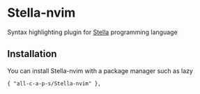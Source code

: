 # Stella-nvim

Syntax highlighting plugin for [Stella](https://github.com/all-c-a-p-s/Stella) programming language

## Installation

You can install Stella-nvim with a package manager such as lazy 

```
{ "all-c-a-p-s/Stella-nvim" },
```
